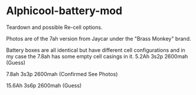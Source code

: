 # Alphicool-battery-mod
Teardown and possible Re-cell options.

Photos are of the 7ah version from Jaycar under the "Brass Monkey" brand.

Battery boxes are all identical but have different cell configurations and in my case the 7.8ah has some empty cell casings in it.
5.2Ah 3s2p 2600mah (Guess)

7.8ah 3s3p 2600mah (Confirmed See Photos)

15.6Ah 3s6p 2600mah (Guess)
